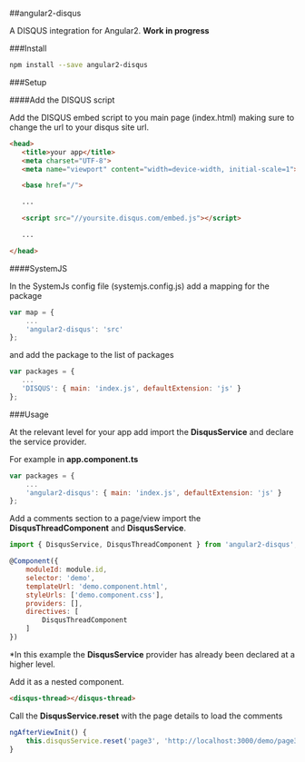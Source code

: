 ##angular2-disqus

A DISQUS integration for Angular2. **Work in progress**

###Install

```bash
npm install --save angular2-disqus
```

###Setup

####Add the DISQUS script

Add the DISQUS embed script to you main page (index.html) making sure to change the url to your disqus site url.

 ```html
<head>
    <title>your app</title>
    <meta charset="UTF-8">
    <meta name="viewport" content="width=device-width, initial-scale=1">

    <base href="/">

    ...

    <script src="//yoursite.disqus.com/embed.js"></script>

    ...

</head>
```

####SystemJS

In the SystemJs config file (systemjs.config.js) add a mapping for the package

```javascript
var map = {
    ...
    'angular2-disqus': 'src'
};
```

and add the package to the list of packages

 ```javascript
var packages = {
    ...
    'DISQUS': { main: 'index.js', defaultExtension: 'js' }
};
```

###Usage

At the relevant level for your app add import the **DisqusService** and declare the service provider.

For example in **app.component.ts**

```javascript
var packages = {
    ...
    'angular2-disqus': { main: 'index.js', defaultExtension: 'js' }
};
```

Add a comments section to a page/view import the **DisqusThreadComponent** and **DisqusService**.

```javascript
import { DisqusService, DisqusThreadComponent } from 'angular2-disqus'; 

@Component({
    moduleId: module.id,
    selector: 'demo',
    templateUrl: 'demo.component.html',
    styleUrls: ['demo.component.css'],
    providers: [],
    directives: [
        DisqusThreadComponent
    ]
})
```

*In this example the **DisqusService** provider has already been declared at a higher level.

Add it as a nested component.

```html
<disqus-thread></disqus-thread>
```

Call the **DisqusService.reset** with the page details to load the comments

```javascript
ngAfterViewInit() {
    this.disqusService.reset('page3', 'http://localhost:3000/demo/page3', true);
}
```
